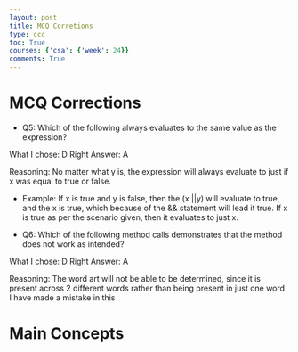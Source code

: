 ```yaml
---
layout: post
title: MCQ Corretions
type: ccc
toc: True
courses: {'csa': {'week': 24}}
comments: True
---
```



# MCQ Corrections 

- Q5: Which of the following always evaluates to the same value as the expression?

What I chose: D
Right Answer: A


Reasoning: No matter what y is, the expression will always evaluate to just if x was equal to true or false. 
- Example: If x is true and y is false, then the (x ||y) will evaluate to true, and the x is true, which because of the && statement will lead it true. If x is true as per the scenario given, then it evaluates to just x. 


- Q6: Which of the following method calls demonstrates that the method does not work as intended?

What I chose: D
Right Answer: A

Reasoning: The word art will not be able to be determined, since it is present across 2 different words rather than being present in just one word. I have made a mistake in this 




# Main Concepts